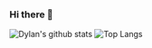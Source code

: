 ### Hi there 👋

![Dylan's github stats](https://github-readme-stats.vercel.app/api?username=dylantompkins&show_icons=true&theme=react) ![Top Langs](https://github-readme-stats.vercel.app/api/top-langs/?username=dylantompkins&layout=compact&theme=react)

<!--
**dylantompkins/dylantompkins** is a ✨ _special_ ✨ repository because its `README.md` (this file) appears on your GitHub profile.

Here are some ideas to get you started:

- 🔭 I’m currently working on ...
- 🌱 I’m currently learning ...
- 👯 I’m looking to collaborate on ...
- 🤔 I’m looking for help with ...
- 💬 Ask me about ...
- 📫 How to reach me: ...
- 😄 Pronouns: ...
- ⚡ Fun fact: ...
-->

